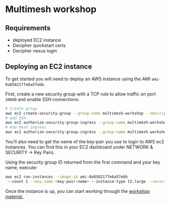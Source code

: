 # Multimesh workshop

## Requirements

- deployed EC2 instance
- Decipher quickstart certs
- Decipher nexus login

## Deploying an EC2 instance

To get started you will need to deploy an AWS instance using the AMI `ami-0a8582177e6a57ebb`.

First, create a new security group with a TCP rule to allow traffic on port `30000` and enable SSH connections:

```sh
# Create group
aws ec2 create-security-group --group-name multimesh-workshop --description "Security group for Multimesh workshop"
# Add SSH
aws ec2 authorize-security-group-ingress --group-name multimesh-workshop --protocol tcp --port 22 --cidr 0.0.0.0/0
# Add mesh ingress
aws ec2 authorize-security-group-ingress --group-name multimesh-workshop --protocol tcp --port 30000 --cidr 0.0.0.0/0
```

You'll also need to get the name of the key-pair you use to login to AWS ec2 instances. You can find this in your EC2 dashboard under NETWORK & SECURITY -> Key Pairs.
 
Using the security group ID returned from the first command and your key name, execute:

```sh
aws ec2 run-instances --image-id ami-0a8582177e6a57ebb
 --count 1 --key-name <key-pair-name> --instance-type t2.large --security-group-ids <security-group-id>
```

Once the instance is up, you can start working through the [workshop material.](https://github.com/kaitmore/multimesh-workshop/blob/master/workshop.md)